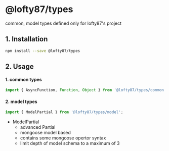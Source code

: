 # @lofty87/types

common, model types defined only for lofty87's project

## 1. Installation

```bash
npm install --save @lofty87/types
```

## 2. Usage

#### 1. common types

```ts
import { AsyncFunction, Function, Object } from '@lofty87/types/common';
```

#### 2. model types

```ts
import { ModelPartial } from '@lofty87/types/model';
```

* ModelPartial
  * advanced Partial
  * mongoose model based
  * contains some mongoose opertor syntax
  * limit depth of model schema to a maximum of 3